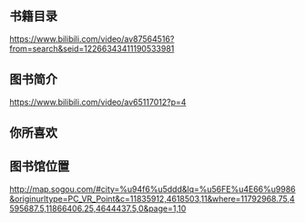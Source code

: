 ## 书籍目录
https://www.bilibili.com/video/av87564516?from=search&seid=12266343411190533981
## 图书简介
https://www.bilibili.com/video/av65117012?p=4
## 你所喜欢
## 图书馆位置
http://map.sogou.com/#city=%u94f6%u5ddd&lq=%u56FE%u4E66%u9986&originurltype=PC_VR_Point&c=11835912,4618503,11&where=11792968.75,4595687.5,11866406.25,4644437.5,0&page=1,10
